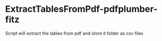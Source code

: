 # ExtractTablesFromPdf-pdfplumber-fitz
Script will extract the tables from pdf and store it folder as csv files
